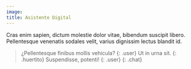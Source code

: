 ```yaml
---
image: 
title: Asistente Digital
---
```

Cras enim sapien, dictum molestie dolor vitae, bibendum suscipit libero. Pellentesque venenatis sodales velit, varius dignissim lectus blandit id.

> ¿Pellentesque finibus mollis vehicula?
> {: .user}
> Ut in urna sit.
> {: .huertito}
> Suspendisse, potenti!
> {: .user}
{: .chat}
